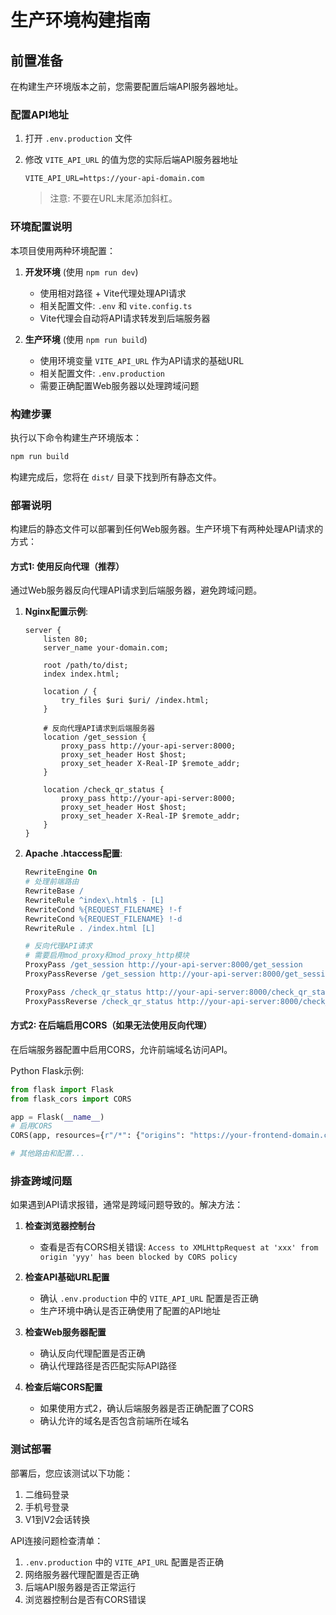 # 生产环境构建指南

## 前置准备

在构建生产环境版本之前，您需要配置后端API服务器地址。

### 配置API地址

1. 打开 `.env.production` 文件
2. 修改 `VITE_API_URL` 的值为您的实际后端API服务器地址
   ```
   VITE_API_URL=https://your-api-domain.com
   ```
   
   > 注意: 不要在URL末尾添加斜杠。

### 环境配置说明

本项目使用两种环境配置：

1. **开发环境** (使用 `npm run dev`)
   - 使用相对路径 + Vite代理处理API请求
   - 相关配置文件: `.env` 和 `vite.config.ts`
   - Vite代理会自动将API请求转发到后端服务器

2. **生产环境** (使用 `npm run build`)
   - 使用环境变量 `VITE_API_URL` 作为API请求的基础URL
   - 相关配置文件: `.env.production`
   - 需要正确配置Web服务器以处理跨域问题

### 构建步骤

执行以下命令构建生产环境版本：

```bash
npm run build
```

构建完成后，您将在 `dist/` 目录下找到所有静态文件。

### 部署说明

构建后的静态文件可以部署到任何Web服务器。生产环境下有两种处理API请求的方式：

#### 方式1: 使用反向代理（推荐）

通过Web服务器反向代理API请求到后端服务器，避免跨域问题。

1. **Nginx配置示例**:
   ```nginx
   server {
       listen 80;
       server_name your-domain.com;
       
       root /path/to/dist;
       index index.html;
       
       location / {
           try_files $uri $uri/ /index.html;
       }
       
       # 反向代理API请求到后端服务器
       location /get_session {
           proxy_pass http://your-api-server:8000;
           proxy_set_header Host $host;
           proxy_set_header X-Real-IP $remote_addr;
       }
       
       location /check_qr_status {
           proxy_pass http://your-api-server:8000;
           proxy_set_header Host $host;
           proxy_set_header X-Real-IP $remote_addr;
       }
   }
   ```

2. **Apache .htaccess配置**:
   ```apache
   RewriteEngine On
   # 处理前端路由
   RewriteBase /
   RewriteRule ^index\.html$ - [L]
   RewriteCond %{REQUEST_FILENAME} !-f
   RewriteCond %{REQUEST_FILENAME} !-d
   RewriteRule . /index.html [L]
   
   # 反向代理API请求
   # 需要启用mod_proxy和mod_proxy_http模块
   ProxyPass /get_session http://your-api-server:8000/get_session
   ProxyPassReverse /get_session http://your-api-server:8000/get_session
   
   ProxyPass /check_qr_status http://your-api-server:8000/check_qr_status
   ProxyPassReverse /check_qr_status http://your-api-server:8000/check_qr_status
   ```

#### 方式2: 在后端启用CORS（如果无法使用反向代理）

在后端服务器配置中启用CORS，允许前端域名访问API。

Python Flask示例:
```python
from flask import Flask
from flask_cors import CORS

app = Flask(__name__)
# 启用CORS
CORS(app, resources={r"/*": {"origins": "https://your-frontend-domain.com"}})

# 其他路由和配置...
```

### 排查跨域问题

如果遇到API请求报错，通常是跨域问题导致的。解决方法：

1. **检查浏览器控制台**
   - 查看是否有CORS相关错误: `Access to XMLHttpRequest at 'xxx' from origin 'yyy' has been blocked by CORS policy`

2. **检查API基础URL配置**
   - 确认 `.env.production` 中的 `VITE_API_URL` 配置是否正确
   - 生产环境中确认是否正确使用了配置的API地址

3. **检查Web服务器配置**
   - 确认反向代理配置是否正确
   - 确认代理路径是否匹配实际API路径

4. **检查后端CORS配置**
   - 如果使用方式2，确认后端服务器是否正确配置了CORS
   - 确认允许的域名是否包含前端所在域名

### 测试部署

部署后，您应该测试以下功能：

1. 二维码登录
2. 手机号登录
3. V1到V2会话转换

API连接问题检查清单：

1. `.env.production` 中的 `VITE_API_URL` 配置是否正确
2. 网络服务器代理配置是否正确
3. 后端API服务器是否正常运行
4. 浏览器控制台是否有CORS错误 